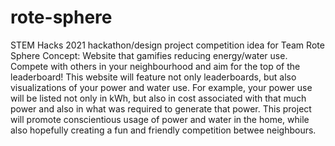# rote-sphere
STEM Hacks 2021 hackathon/design project competition idea for Team Rote Sphere
Concept: Website that gamifies reducing energy/water use. Compete with others in your neighbourhood and aim for the top of the leaderboard!
This website will feature not only leaderboards, but also visualizations of your power and water use. 
For example, your power use will be listed not only in kWh, but also in cost associated with that much power and also in what was required to generate that power. 
This project will promote conscientious usage of power and water in the home, while also hopefully creating a fun and friendly competition betwee neighbours.
